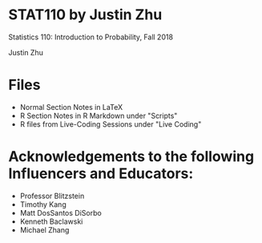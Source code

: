 # STAT110 by Justin Zhu
Statistics 110: Introduction to Probability, Fall 2018

Justin Zhu

# Files
- Normal Section Notes in LaTeX
- R Section Notes in R Markdown under "Scripts"
- R files from Live-Coding Sessions under "Live Coding"

# Acknowledgements to the following Influencers and Educators:
- Professor Blitzstein
- Timothy Kang
- Matt DosSantos DiSorbo
- Kenneth Baclawski
- Michael Zhang
